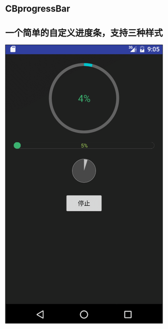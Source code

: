 # CBprogressBar
一个简单的自定义进度条，支持三种样式
===========

![](https://raw.githubusercontent.com/yilylong/ImageResource/master/cbprogressbar.gif)  

